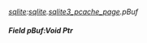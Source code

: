 _[sqlite](../../modules/sqlite/sqlite-module.md):[sqlite](../../modules/sqlite/sqlite-module.md).[sqlite3\_pcache\_page](../../modules/sqlite/sqlite-sqlite3_pcache_page.md).pBuf_
##### Field pBuf:Void Ptr
